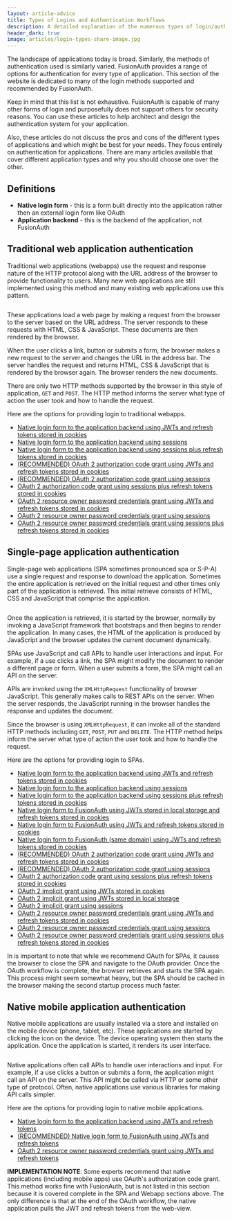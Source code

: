 ```yaml
---
layout: article-advice
title: Types of Logins and Authentication Workflows
description: A detailed explanation of the numerous types of login/authentication supported and recommended by FusionAuth
header_dark: true
image: articles/login-types-share-image.jpg
---
```


The landscape of applications today is broad. Similarly, the methods of authentication used is similarly varied. FusionAuth provides a range of options for authentication for every type of application. This section of the website is dedicated to many of the login methods supported and recommended by FusionAuth.

Keep in mind that this list is not exhaustive. FusionAuth is capable of many other forms of login and purposefully does not support others for security reasons. You can use these articles to help architect and design the authentication system for your application.

Also, these articles do not discuss the pros and cons of the different types of applications and which might be best for your needs. They focus entirely on authentication for applications. There are many articles available that cover different application types and why you should choose one over the other.

## Definitions

* **Native login form** - this is a form built directly into the application rather then an external login form like OAuth
* **Application backend** - this is the backend of the application, not FusionAuth

## Traditional web application authentication

Traditional web applications (webapps) use the request and response nature of the HTTP protocol along with the URL address of the browser to provide functionality to users. Many new web applications are still implemented using this method and many existing web applications use this pattern.

<img src="/assets/img/articles/login-type-get-post.png" alt="" class="float-right img-fluid" />

These applications load a web page by making a request from the browser to the server based on the URL address. The server responds to these requests with HTML, CSS & JavaScript. These documents are then rendered by the browser.

When the user clicks a link, button or submits a form, the browser makes a new request to the server and changes the URL in the address bar. The server handles the request and returns HTML, CSS & JavaScript that is rendered by the browser again. The browser renders the new documents.

There are only two HTTP methods supported by the browser in this style of application, `GET` and `POST`. The HTTP method informs the server what type of action the user took and how to handle the request.

Here are the options for providing login to traditional webapps.

* [Native login form to the application backend using JWTs and refresh tokens stored in cookies](webapp/native-login-form-to-application-backend-jwts-refresh-tokens-cookies)
* [Native login form to the application backend using sessions](webapp/native-login-form-to-application-backend-sessions)
* [Native login form to the application backend using sessions plus refresh tokens stored in cookies](webapp/native-login-form-to-application-backend-sessions-refresh-tokens-cookies)
* [(RECOMMENDED) OAuth 2 authorization code grant using JWTs and refresh tokens stored in cookies](webapp/oauth-authorization-code-grant-jwts-refresh-tokens-cookies)
* [(RECOMMENDED) OAuth 2 authorization code grant using sessions](webapp/oauth-authorization-code-grant-sessions)
* [OAuth 2 authorization code grant using sessions plus refresh tokens stored in cookies](webapp/oauth-authorization-code-grant-sessions-refresh-tokens-cookies)
* [OAuth 2 resource owner password credentials grant using JWTs and refresh tokens stored in cookies](webapp/oauth-resource-owner-password-credentials-grant-jwts-refresh-tokens-cookies)
* [OAuth 2 resource owner password credentials grant using sessions](webapp/oauth-resource-owner-password-credentials-grant-sessions)
* [OAuth 2 resource owner password credentials grant using sessions plus refresh tokens stored in cookies](webapp/oauth-resource-owner-password-credentials-grant-sessions-refresh-tokens-cookies)

## Single-page application authentication

Single-page web applications (SPA sometimes pronounced spa or S-P-A) use a single request and response to download the application. Sometimes the entire application is retrieved on the initial request and other times only part of the application is retrieved. This initial retrieve consists of HTML, CSS and JavaScript that comprise the application.

<img src="/assets/img/articles/login-type-xmlhttprequest.png" alt="" class="float-right img-fluid" />

Once the application is retrieved, it is started by the browser, normally by invoking a JavaScript framework that bootstraps and then begins to render the application. In many cases, the HTML of the application is produced by JavaScript and the browser updates the current document dynamically.

SPAs use JavaScript and call APIs to handle user interactions and input. For example, if a use clicks a link, the SPA might modify the document to render a different page or form. When a user submits a form, the SPA might call an API on the server.

APIs are invoked using the `XMLHttpRequest` functionality of browser JavaScript. This generally makes calls to REST APIs on the server. When the server responds, the JavaScript running in the browser handles the response and updates the document.

Since the browser is using `XMLHttpRequest`, it can invoke all of the standard HTTP methods including `GET`, `POST`, `PUT` and `DELETE`. The HTTP method helps inform the server what type of action the user took and how to handle the request.

Here are the options for providing login to SPAs.

* [Native login form to the application backend using JWTs and refresh tokens stored in cookies](spa/native-login-form-to-application-backend-jwts-refresh-tokens-cookies)
* [Native login form to the application backend using sessions](spa/native-login-form-to-application-backend-sessions)
* [Native login form to the application backend using sessions plus refresh tokens stored in cookies](spa/native-login-form-to-application-backend-sessions-refresh-tokens-cookies)
* [Native login form to FusionAuth using JWTs stored in local storage and refresh tokens stored in cookies](spa/native-login-form-to-fusionauth-jwts-local-storage-refresh-tokens-cookies)
* [Native login form to FusionAuth using JWTs and refresh tokens stored in cookies](spa/native-login-form-to-fusionauth-jwts-refresh-tokens-cookies)
* [Native login form to FusionAuth (same domain) using JWTs and refresh tokens stored in cookies](spa/native-login-form-to-fusionauth-same-domain-jwts-refresh-tokens-cookies)
* [(RECOMMENDED) OAuth 2 authorization code grant using JWTs and refresh tokens stored in cookies](spa/oauth-authorization-code-grant-jwts-refresh-tokens-cookies)
* [(RECOMMENDED) OAuth 2 authorization code grant using sessions](spa/oauth-authorization-code-grant-sessions)
* [OAuth 2 authorization code grant using sessions plus refresh tokens stored in cookies](spa/oauth-authorization-code-grant-sessions-refresh-tokens-cookies)
* [OAuth 2 implicit grant using JWTs stored in cookies](spa/oauth-implicit-grant-jwts-cookies)
* [OAuth 2 implicit grant using JWTs stored in local storage](spa/oauth-implicit-grant-jwts-local-storage)
* [OAuth 2 implicit grant using sessions](spa/oauth-implicit-grant-sessions)
* [OAuth 2 resource owner password credentials grant using JWTs and refresh tokens stored in cookies](spa/oauth-resource-owner-password-credentials-grant-jwts-refresh-tokens-cookies)
* [OAuth 2 resource owner password credentials grant using sessions](spa/oauth-resource-owner-password-credentials-grant-sessions)
* [OAuth 2 resource owner password credentials grant using sessions plus refresh tokens stored in cookies](spa/oauth-resource-owner-password-credentials-grant-sessions-refresh-tokens-cookies)

In is important to note that while we recommend OAuth for SPAs, it causes the browser to close the SPA and navigate to the OAuth provider. Once the OAuth workflow is complete, the browser retrieves and starts the SPA again. This process might seem somewhat heavy, but the SPA should be cached in the browser making the second startup process much faster.

## Native mobile application authentication

Native mobile applications are usually installed via a store and installed on the mobile device (phone, tablet, etc). These applications are started by clicking the icon on the device. The device operating system then starts the application. Once the application is started, it renders its user interface.

<img src="/assets/img/articles/login-type-native.png" alt="" class="float-right img-fluid"/>

Native applications often call APIs to handle user interactions and input. For example, if a use clicks a button or submits a form, the application might call an API on the server. This API might be called via HTTP or some other type of protocol. Often, native applications use various libraries for making API calls simpler.

Here are the options for providing login to native mobile applications.

* [Native login form to the application backend using JWTs and refresh tokens](mobile/native-login-form-to-application-backend-jwts-refresh-tokens)
* [(RECOMMENDED) Native login form to FusionAuth using JWTs and refresh tokens](mobile/native-login-form-to-fusionauth-jwts-refresh-tokens)
* [OAuth 2 resource owner password credentials grant using JWTs and refresh tokens](mobile/oauth-resource-owner-password-credentials-grant-jwts-refresh-tokens)

**IMPLEMENTATION NOTE**: Some experts recommend that native applications (including mobile apps) use OAuth's authorization code grant. This method works fine with FusionAuth, but is not listed in this section because it is covered complete in the SPA and Webapp sections above. The only difference is that at the end of the OAuth workflow, the native application pulls the JWT and refresh tokens from the web-view.

